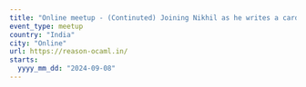 ```yaml
---
title: "Online meetup - (Continuted) Joining Nikhil as he writes a card game in OCaml"
event_type: meetup
country: "India"
city: "Online"
url: https://reason-ocaml.in/
starts:
  yyyy_mm_dd: "2024-09-08"
---
```

